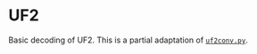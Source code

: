 # UF2

Basic decoding of UF2.  This is a partial
adaptation of
[`uf2conv.py`](https://github.com/microsoft/uf2/blob/17e70bf908e6abdf4f4acc50a9c84e5709ded2a9/utils/uf2conv.py).
